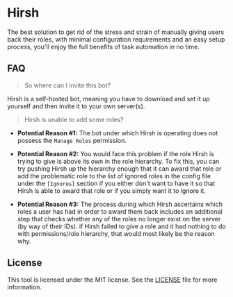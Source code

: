 # Hirsh
The best solution to get rid of the stress and strain of manually giving users back their roles, with minimal configuration requirements and an easy setup process, you'll enjoy the full benefits of task automation in no time.

## FAQ
> So where can I invite this bot?

Hirsh is a self-hosted bot, meaning you have to download and set it up yourself and then invite it to your own server(s).

> Hirsh is unable to add some roles?

- **Potential Reason #1:** The bot under which Hirsh is operating does not possess the `Manage Roles` permission.

- **Potential Reason #2:** You would face this problem if the role Hirsh is trying to give is above its own in the role hierarchy. To fix this, you can try pushing Hirsh up the hierarchy enough that it can award that role or add the problematic role to the list of ignored roles in the config file under the `[Ignores]` section if you either don't want to have it so that Hirsh is able to award that role or if you simply want it to ignore it.

- **Potential Reason #3:** The process during which Hirsh ascertains which roles a user has had in order to award them back includes an additional step that checks whether any of the roles no longer exist on the server (by way of their IDs). if Hirsh failed to give a role and it had nothing to do with permissions/role hierarchy, that would most likely be the reason why.


## License
This tool is licensed under the MIT license. See the [LICENSE](https://github.com/Jinzulen/Hirsh/blob/master/LICENSE.md) file for more information.
